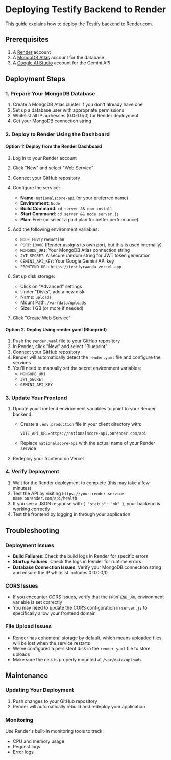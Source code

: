 # Deploying Testify Backend to Render

This guide explains how to deploy the Testify backend to Render.com.

## Prerequisites

1. A [Render](https://render.com) account
2. A [MongoDB Atlas](https://www.mongodb.com/cloud/atlas) account for the database
3. A [Google AI Studio](https://ai.google.dev/) account for the Gemini API

## Deployment Steps

### 1. Prepare Your MongoDB Database

1. Create a MongoDB Atlas cluster if you don't already have one
2. Set up a database user with appropriate permissions
3. Whitelist all IP addresses (0.0.0.0/0) for Render deployment
4. Get your MongoDB connection string

### 2. Deploy to Render Using the Dashboard

#### Option 1: Deploy from the Render Dashboard

1. Log in to your Render account
2. Click "New" and select "Web Service"
3. Connect your GitHub repository
4. Configure the service:
   - **Name**: `nationalscore-api` (or your preferred name)
   - **Environment**: `Node`
   - **Build Command**: `cd server && npm install`
   - **Start Command**: `cd server && node server.js`
   - **Plan**: Free (or select a paid plan for better performance)

5. Add the following environment variables:
   - `NODE_ENV`: `production`
   - `PORT`: `10000` (Render assigns its own port, but this is used internally)
   - `MONGODB_URI`: Your MongoDB Atlas connection string
   - `JWT_SECRET`: A secure random string for JWT token generation
   - `GEMINI_API_KEY`: Your Google Gemini API key
   - `FRONTEND_URL`: `https://testfyrwanda.vercel.app`

6. Set up disk storage:
   - Click on "Advanced" settings
   - Under "Disks", add a new disk
   - Name: `uploads`
   - Mount Path: `/var/data/uploads`
   - Size: 1 GB (or more if needed)

7. Click "Create Web Service"

#### Option 2: Deploy Using render.yaml (Blueprint)

1. Push the `render.yaml` file to your GitHub repository
2. In Render, click "New" and select "Blueprint"
3. Connect your GitHub repository
4. Render will automatically detect the `render.yaml` file and configure the services
5. You'll need to manually set the secret environment variables:
   - `MONGODB_URI`
   - `JWT_SECRET`
   - `GEMINI_API_KEY`

### 3. Update Your Frontend

1. Update your frontend environment variables to point to your Render backend:
   - Create a `.env.production` file in your client directory with:
     ```
     VITE_API_URL=https://nationalscore-api.onrender.com/api
     ```
   - Replace `nationalscore-api` with the actual name of your Render service

2. Redeploy your frontend on Vercel

### 4. Verify Deployment

1. Wait for the Render deployment to complete (this may take a few minutes)
2. Test the API by visiting `https://your-render-service-name.onrender.com/api/health`
3. If you see a JSON response with `{ "status": "ok" }`, your backend is working correctly
4. Test the frontend by logging in through your application

## Troubleshooting

### Deployment Issues

- **Build Failures**: Check the build logs in Render for specific errors
- **Startup Failures**: Check the logs in Render for runtime errors
- **Database Connection Issues**: Verify your MongoDB connection string and ensure the IP whitelist includes 0.0.0.0/0

### CORS Issues

- If you encounter CORS issues, verify that the `FRONTEND_URL` environment variable is set correctly
- You may need to update the CORS configuration in `server.js` to specifically allow your frontend domain

### File Upload Issues

- Render has ephemeral storage by default, which means uploaded files will be lost when the service restarts
- We've configured a persistent disk in the `render.yaml` file to store uploads
- Make sure the disk is properly mounted at `/var/data/uploads`

## Maintenance

### Updating Your Deployment

1. Push changes to your GitHub repository
2. Render will automatically rebuild and redeploy your application

### Monitoring

Use Render's built-in monitoring tools to track:
- CPU and memory usage
- Request logs
- Error logs
